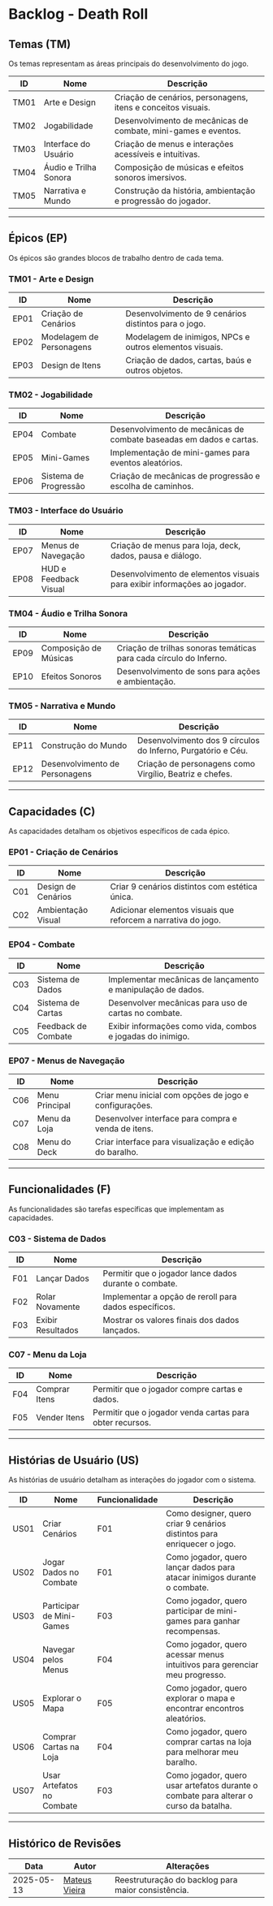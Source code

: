 # Backlog - Death Roll

## Temas (TM)

Os temas representam as áreas principais do desenvolvimento do jogo.

| ID   | Nome                  | Descrição                                                      |
| ---- | --------------------- | -------------------------------------------------------------- |
| TM01 | Arte e Design         | Criação de cenários, personagens, itens e conceitos visuais.   |
| TM02 | Jogabilidade          | Desenvolvimento de mecânicas de combate, mini-games e eventos. |
| TM03 | Interface do Usuário  | Criação de menus e interações acessíveis e intuitivas.         |
| TM04 | Áudio e Trilha Sonora | Composição de músicas e efeitos sonoros imersivos.             |
| TM05 | Narrativa e Mundo     | Construção da história, ambientação e progressão do jogador.   |

---

## Épicos (EP)

Os épicos são grandes blocos de trabalho dentro de cada tema.

### TM01 - Arte e Design

| ID   | Nome                     | Descrição                                               |
| ---- | ------------------------ | ------------------------------------------------------- |
| EP01 | Criação de Cenários      | Desenvolvimento de 9 cenários distintos para o jogo.    |
| EP02 | Modelagem de Personagens | Modelagem de inimigos, NPCs e outros elementos visuais. |
| EP03 | Design de Itens          | Criação de dados, cartas, baús e outros objetos.        |

### TM02 - Jogabilidade

| ID   | Nome                  | Descrição                                                           |
| ---- | --------------------- | ------------------------------------------------------------------- |
| EP04 | Combate               | Desenvolvimento de mecânicas de combate baseadas em dados e cartas. |
| EP05 | Mini-Games            | Implementação de mini-games para eventos aleatórios.                |
| EP06 | Sistema de Progressão | Criação de mecânicas de progressão e escolha de caminhos.           |

### TM03 - Interface do Usuário

| ID   | Nome                  | Descrição                                                                |
| ---- | --------------------- | ------------------------------------------------------------------------ |
| EP07 | Menus de Navegação    | Criação de menus para loja, deck, dados, pausa e diálogo.                |
| EP08 | HUD e Feedback Visual | Desenvolvimento de elementos visuais para exibir informações ao jogador. |

### TM04 - Áudio e Trilha Sonora

| ID   | Nome                  | Descrição                                                          |
| ---- | --------------------- | ------------------------------------------------------------------ |
| EP09 | Composição de Músicas | Criação de trilhas sonoras temáticas para cada círculo do Inferno. |
| EP10 | Efeitos Sonoros       | Desenvolvimento de sons para ações e ambientação.                  |

### TM05 - Narrativa e Mundo

| ID   | Nome                           | Descrição                                                    |
| ---- | ------------------------------ | ------------------------------------------------------------ |
| EP11 | Construção do Mundo            | Desenvolvimento dos 9 círculos do Inferno, Purgatório e Céu. |
| EP12 | Desenvolvimento de Personagens | Criação de personagens como Virgílio, Beatriz e chefes.      |

---

## Capacidades (C)

As capacidades detalham os objetivos específicos de cada épico.

### EP01 - Criação de Cenários

| ID  | Nome               | Descrição                                                     |
| --- | ------------------ | ------------------------------------------------------------- |
| C01 | Design de Cenários | Criar 9 cenários distintos com estética única.                |
| C02 | Ambientação Visual | Adicionar elementos visuais que reforcem a narrativa do jogo. |

### EP04 - Combate

| ID  | Nome                | Descrição                                                   |
| --- | ------------------- | ----------------------------------------------------------- |
| C03 | Sistema de Dados    | Implementar mecânicas de lançamento e manipulação de dados. |
| C04 | Sistema de Cartas   | Desenvolver mecânicas para uso de cartas no combate.        |
| C05 | Feedback de Combate | Exibir informações como vida, combos e jogadas do inimigo.  |

### EP07 - Menus de Navegação

| ID  | Nome           | Descrição                                              |
| --- | -------------- | ------------------------------------------------------ |
| C06 | Menu Principal | Criar menu inicial com opções de jogo e configurações. |
| C07 | Menu da Loja   | Desenvolver interface para compra e venda de itens.    |
| C08 | Menu do Deck   | Criar interface para visualização e edição do baralho. |

---

## Funcionalidades (F)

As funcionalidades são tarefas específicas que implementam as capacidades.

### C03 - Sistema de Dados

| ID  | Nome              | Descrição                                             |
| --- | ----------------- | ----------------------------------------------------- |
| F01 | Lançar Dados      | Permitir que o jogador lance dados durante o combate. |
| F02 | Rolar Novamente   | Implementar a opção de reroll para dados específicos. |
| F03 | Exibir Resultados | Mostrar os valores finais dos dados lançados.         |

### C07 - Menu da Loja

| ID  | Nome          | Descrição                                                |
| --- | ------------- | -------------------------------------------------------- |
| F04 | Comprar Itens | Permitir que o jogador compre cartas e dados.            |
| F05 | Vender Itens  | Permitir que o jogador venda cartas para obter recursos. |

---

## Histórias de Usuário (US)

As histórias de usuário detalham as interações do jogador com o sistema.

| ID   | Nome                      | Funcionalidade | Descrição                                                                             |
| ---- | ------------------------- | -------------- | ------------------------------------------------------------------------------------- |
| US01 | Criar Cenários            | F01            | Como designer, quero criar 9 cenários distintos para enriquecer o jogo.               |
| US02 | Jogar Dados no Combate    | F01            | Como jogador, quero lançar dados para atacar inimigos durante o combate.              |
| US03 | Participar de Mini-Games  | F03            | Como jogador, quero participar de mini-games para ganhar recompensas.                 |
| US04 | Navegar pelos Menus       | F04            | Como jogador, quero acessar menus intuitivos para gerenciar meu progresso.            |
| US05 | Explorar o Mapa           | F05            | Como jogador, quero explorar o mapa e encontrar encontros aleatórios.                 |
| US06 | Comprar Cartas na Loja    | F04            | Como jogador, quero comprar cartas na loja para melhorar meu baralho.                 |
| US07 | Usar Artefatos no Combate | F03            | Como jogador, quero usar artefatos durante o combate para alterar o curso da batalha. |

---

## Histórico de Revisões

| Data       | Autor                                      | Alterações                                         |
| ---------- | ------------------------------------------ | -------------------------------------------------- |
| 2025-05-13 | [Mateus Vieira](https://github.com/matix0) | Reestruturação do backlog para maior consistência. |
